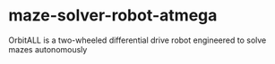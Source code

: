 # maze-solver-robot-atmega
OrbitALL is a two-wheeled differential drive robot engineered to solve mazes autonomously
